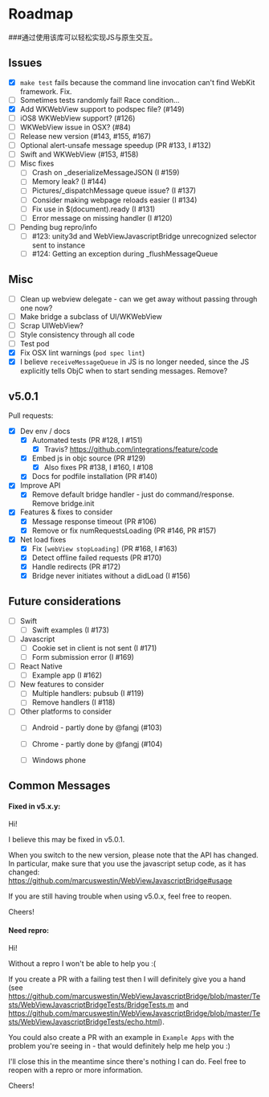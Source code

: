 Roadmap
=======
###通过使用该库可以轻松实现JS与原生交互。

Issues
------

- [X] `make test` fails because the command line invocation can't find WebKit framework. Fix.
- [ ] Sometimes tests randomly fail! Race condition...
- [X] Add WKWebView support to podspec file? (#149)
- [ ] iOS8 WKWebView support? (#126)
- [ ] WKWebView issue in OSX? (#84)
- [ ] Release new version (#143, #155, #167)
- [ ] Optional alert-unsafe message speedup (PR #133, I #132)
- [ ] Swift and WKWebView (#153, #158)
- [ ] Misc fixes
	- [ ] Crash on _deserializeMessageJSON (I #159)
	- [ ] Memory leak? (I #144)
	- [ ] Pictures/_dispatchMessage queue issue? (I #137)
	- [ ] Consider making webpage reloads easier (I #134)
	- [ ] Fix use in $(document).ready (I #131)
	- [ ] Error message on missing handler (I #120)
- [ ] Pending bug repro/info
	- [ ] #123: unity3d and WebViewJavascriptBridge unrecognized selector sent to instance
	- [ ] #124: Getting an exception during _flushMessageQueue

Misc
----

- [ ] Clean up webview delegate - can we get away without passing through one now?
- [ ] Make bridge a subclass of UI/WKWebView
- [ ] Scrap UIWebView?
- [ ] Style consistency through all code
- [ ] Test pod
- [X] Fix OSX lint warnings (`pod spec lint`)
- [X] I believe `receiveMessageQueue` in JS is no longer needed, since the JS explicitly tells ObjC when to start sending messages. Remove?

v5.0.1
------

Pull requests:
- [X] Dev env / docs
	- [X] Automated tests (PR #128, I #151)
		- [X] Travis? https://github.com/integrations/feature/code
	- [X] Embed js in objc source (PR #129)
		- [X] Also fixes PR #138, I #160, I #108
	- [X] Docs for podfile installation (PR #140)
- [X] Improve API
	- [X] Remove default bridge handler - just do command/response. Remove bridge.init
- [X] Features & fixes to consider
	- [X] Message response timeout (PR #106)
	- [X] Remove or fix numRequestsLoading (PR #146, PR #157)
- [X] Net load fixes
	- [X] Fix `[webView stopLoading]` (PR #168, I #163)
	- [x] Detect offline failed requests (PR #170)
	- [X] Handle redirects (PR #172)
	- [X] Bridge never initiates without a didLoad (I #156)

Future considerations
---------------------
- [ ] Swift
	- [ ] Swift examples (I #173)
- [ ] Javascript
	- [ ] Cookie set in client is not sent (I #171)
	- [ ] Form submission error (I #169)
- [ ] React Native
	- [ ] Example app (I #162)
- [ ] New features to consider
	- [ ] Multiple handlers: pubsub (I #119)
	- [ ] Remove handlers (I #118)
- [ ] Other platforms to consider
	- [ ] Android - partly done by @fangj (#103)
	- [ ] Chrome - partly done by @fangj (#104)
	- [ ] Windows phone


Common Messages
---------------

#### Fixed in v5.x.y:

Hi!

I believe this may be fixed in v5.0.1.

When you switch to the new version, please note that the API has changed. In particular, make sure that you use the javascript setup code, as it has changed: https://github.com/marcuswestin/WebViewJavascriptBridge#usage

If you are still having trouble when using v5.0.x, feel free to reopen.

Cheers!


#### Need repro:

Hi!

Without a repro I won't be able to help you :(

If you create a PR with a failing test then I will definitely give you a hand (see https://github.com/marcuswestin/WebViewJavascriptBridge/blob/master/Tests/WebViewJavascriptBridgeTests/BridgeTests.m and https://github.com/marcuswestin/WebViewJavascriptBridge/blob/master/Tests/WebViewJavascriptBridgeTests/echo.html).

You could also create a PR with an example in `Example Apps` with the problem you're seeing in - that would definitely help me help you :)

I'll close this in the meantime since there's nothing I can do. Feel free to reopen with a repro or more information.

Cheers!

